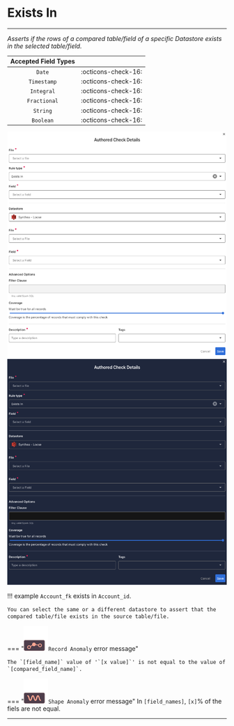 # Exists In

---

*Asserts if the rows of a compared table/field of a specific Datastore exists in the selected table/field.*

| Accepted Field Types   |                      |
| :--------------------: | :------------------: |
| `Date`                 | :octicons-check-16:   |
| `Timestamp`            | :octicons-check-16:   |
| `Integral`             | :octicons-check-16:   |
| `Fractional`           | :octicons-check-16:   |
| `String`               | :octicons-check-16:   |
| `Boolean`              | :octicons-check-16:   |


![Screenshot](../assets/checks/rule-types/exists-in-light.png#only-light)
![Screenshot](../assets/checks/rule-types/exists-in-dark.png#only-dark)

!!! example
    `Account_fk` exists in `Account_id`.

    You can select the same or a different datastore to assert that the compared table/file exists in the source table/file.

=== "![Screenshot](../assets/checks/rule-types/icons/icon-record-anomaly-dark.svg)`Record Anomaly` error message"

    The `[field_name]` value of '`[x value]`' is not equal to the value of `[compared_field_name]`.

=== "![Screenshot](../assets/checks/rule-types/icons/icon-shape-anomaly-dark.svg)`Shape Anomaly` error message"
    In `[field_names]`, `[x]`% of the fiels are not equal.

---